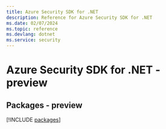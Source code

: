 ```yaml
---
title: Azure Security SDK for .NET
description: Reference for Azure Security SDK for .NET
ms.date: 02/07/2024
ms.topic: reference
ms.devlang: dotnet
ms.service: security
---
```

# Azure Security SDK for .NET - preview
## Packages - preview
[!INCLUDE [packages](security-index.md)]